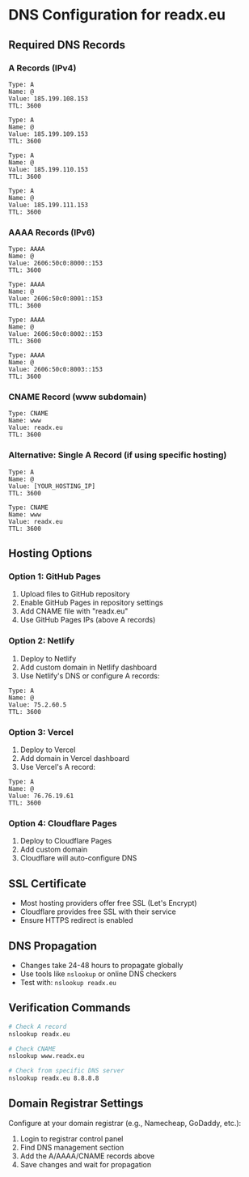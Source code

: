 # DNS Configuration for readx.eu

## Required DNS Records

### A Records (IPv4)
```
Type: A
Name: @
Value: 185.199.108.153
TTL: 3600

Type: A
Name: @
Value: 185.199.109.153
TTL: 3600

Type: A
Name: @
Value: 185.199.110.153
TTL: 3600

Type: A
Name: @
Value: 185.199.111.153
TTL: 3600
```

### AAAA Records (IPv6)
```
Type: AAAA
Name: @
Value: 2606:50c0:8000::153
TTL: 3600

Type: AAAA
Name: @
Value: 2606:50c0:8001::153
TTL: 3600

Type: AAAA
Name: @
Value: 2606:50c0:8002::153
TTL: 3600

Type: AAAA
Name: @
Value: 2606:50c0:8003::153
TTL: 3600
```

### CNAME Record (www subdomain)
```
Type: CNAME
Name: www
Value: readx.eu
TTL: 3600
```

### Alternative: Single A Record (if using specific hosting)
```
Type: A
Name: @
Value: [YOUR_HOSTING_IP]
TTL: 3600

Type: CNAME
Name: www
Value: readx.eu
TTL: 3600
```

## Hosting Options

### Option 1: GitHub Pages
1. Upload files to GitHub repository
2. Enable GitHub Pages in repository settings
3. Add CNAME file with "readx.eu"
4. Use GitHub Pages IPs (above A records)

### Option 2: Netlify
1. Deploy to Netlify
2. Add custom domain in Netlify dashboard
3. Use Netlify's DNS or configure A records:
```
Type: A
Name: @
Value: 75.2.60.5
TTL: 3600
```

### Option 3: Vercel
1. Deploy to Vercel
2. Add domain in Vercel dashboard
3. Use Vercel's A record:
```
Type: A
Name: @
Value: 76.76.19.61
TTL: 3600
```

### Option 4: Cloudflare Pages
1. Deploy to Cloudflare Pages
2. Add custom domain
3. Cloudflare will auto-configure DNS

## SSL Certificate
- Most hosting providers offer free SSL (Let's Encrypt)
- Cloudflare provides free SSL with their service
- Ensure HTTPS redirect is enabled

## DNS Propagation
- Changes take 24-48 hours to propagate globally
- Use tools like `nslookup` or online DNS checkers
- Test with: `nslookup readx.eu`

## Verification Commands
```bash
# Check A record
nslookup readx.eu

# Check CNAME
nslookup www.readx.eu

# Check from specific DNS server
nslookup readx.eu 8.8.8.8
```

## Domain Registrar Settings
Configure at your domain registrar (e.g., Namecheap, GoDaddy, etc.):
1. Login to registrar control panel
2. Find DNS management section
3. Add the A/AAAA/CNAME records above
4. Save changes and wait for propagation